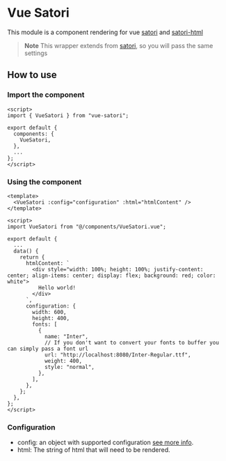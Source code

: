 # Vue Satori

This module is a component rendering for vue [satori](https://github.com/vercel/satori) and [satori-html](https://github.com/natemoo-re/satori-html)

> **Note**
> This wrapper extends from [satori](https://github.com/vercel/satori), so you will pass the same settings

## How to use

### Import the component

```vue
<script>
import { VueSatori } from "vue-satori";

export default {
  components: {
    VueSatori,
  },
  ...
};
</script>
```

### Using the component

```vue
<template>
  <VueSatori :config="configuration" :html="htmlContent" />
</template>

<script>
import VueSatori from "@/components/VueSatori.vue";

export default {
  ...
  data() {
    return {
      htmlContent: `
        <div style="width: 100%; height: 100%; justify-content: center; align-items: center; display: flex; background: red; color: white">
          Hello world!
        </div>
      `,
      configuration: {
        width: 600,
        height: 400,
        fonts: [
          {
            name: "Inter",
            // If you don't want to convert your fonts to buffer you can simply pass a font url
            url: "http://localhost:8080/Inter-Regular.ttf",
            weight: 400,
            style: "normal",
          },
        ],
      },
    };
  },
};
</script>
```

### Configuration

* config: an object with supported configuration [see more info](https://github.com/vercel/satori#documentation).
* html: The string of html that will need to be rendered.
